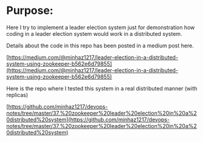 # Purpose:
Here I try to implement a leader election system just for demonstration how coding in a leader election system would work in a distributed system.

Details about the code in this repo has been posted in a medium post here.

[https://medium.com/@minhaz1217/leader-election-in-a-distributed-system-using-zookeeper-b562e6d79855](https://medium.com/@minhaz1217/leader-election-in-a-distributed-system-using-zookeeper-b562e6d79855)

Here is the repo where I tested this system in a real distributed manner (with replicas)

[https://github.com/minhaz1217/devops-notes/tree/master/37.%20zookeeper%20leader%20election%20in%20a%20distributed%20system](https://github.com/minhaz1217/devops-notes/tree/master/37.%20zookeeper%20leader%20election%20in%20a%20distributed%20system)